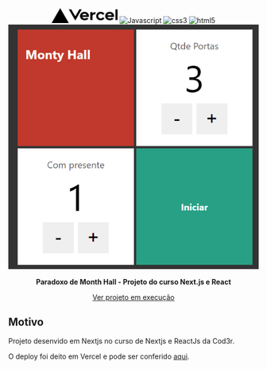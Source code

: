 <div align="center">
  <img height="30" alt="nextjs" src="./public/vercel.svg"> 
  <img height="30" alt="Javascript" src="https://img.shields.io/badge/JavaScript-F7DF1E?style=for-the-badge&logo=javascript&logoColor=black">
  <img height="30" alt="css3" src="https://img.shields.io/badge/CSS3-1572B6?style=for-the-badge&logo=css3&logoColor=white">
  <img height="30" alt="html5" src="https://img.shields.io/badge/HTML5-E34F26?style=for-the-badge&logo=html5&logoColor=white">
</div>



<img src="./public/imagem.png" alt="Imagem do projeto em execução" />
<div align="center">
  <p>
    <strong>Paradoxo de Month Hall - Projeto do curso Next.js e React</strong>
  </p>
  <p>
    <a href="https://montyhall-rho.vercel.app/" target="_blank" rel="noopener">Ver projeto em execução</a>
  </p>
</div>

## Motivo
Projeto desenvido em Nextjs no curso de Nextjs e ReactJs da Cod3r.

O deploy foi deito em Vercel e pode ser conferido [aqui](https://montyhall-rho.vercel.app/).

